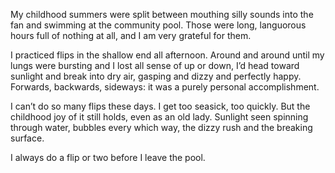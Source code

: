  My childhood summers were split between mouthing silly sounds into the fan and swimming at the community pool. Those were long, languorous hours full of nothing at all, and I am very grateful for them. 

 I practiced flips in the shallow end all afternoon. Around and around until my lungs were bursting and I lost all sense of up or down, I’d head toward sunlight and break into dry air, gasping and dizzy and perfectly happy. Forwards, backwards, sideways: it was a purely personal accomplishment. 

 I can’t do so many flips these days. I get too seasick, too quickly. But the childhood joy of it still holds, even as an old lady. Sunlight seen spinning through water, bubbles every which way, the dizzy rush and the breaking surface. 

 I always do a flip or two before I leave the pool. 